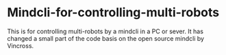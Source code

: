 # Mindcli-for-controlling-multi-robots
This is for controlling multi-robots by a mindcli in a PC or sever. It has changed  a small part of the code  basis on the open source mindcli by  Vincross.
